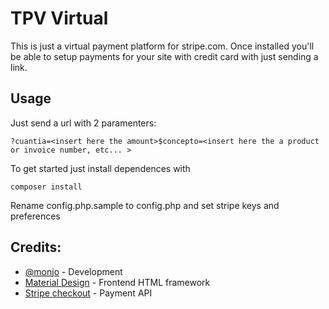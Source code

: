 # TPV Virtual

This is just a virtual payment platform for stripe.com. Once installed you'll be able to setup payments for your site with credit card with just sending a link.

## Usage

Just send a url with 2 paramenters:

```
?cuantia=<insert here the amount>$concepto=<insert here the a product or invoice number, etc... >

```

To get started just install dependences with
```
composer install

```
Rename config.php.sample to config.php and set stripe keys and preferences

## Credits:
* [@monjo](https://twitter.com/monjo) - Development
* [Material Design](https://getmdl.io) - Frontend HTML framework
* [Stripe checkout](https://stripe.com/checkout) - Payment API
